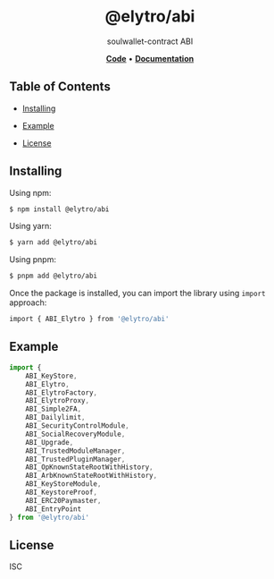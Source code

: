 <h1 align="center">
   <b>
        @elytro/abi
    </b>
</h1>

<p align="center">
soulwallet-contract ABI
</p>

<p align="center">
    <a href="https://github.com/SoulWallet/elytro-wallet-lib/tree/develop/packages/abi"><b>Code</b></a> •
    <a href="https://github.com/SoulWallet/elytro-wallet-lib/blob/develop/packages/abi/docs/modules.md"><b>Documentation</b></a>
</p>


## Table of Contents

  - [Installing](#installing)
    
  - [Example](#example)

  - [License](#license)



## Installing

Using npm:

```bash
$ npm install @elytro/abi
```

Using yarn:

```bash
$ yarn add @elytro/abi
```

Using pnpm:

```bash
$ pnpm add @elytro/abi
```

Once the package is installed, you can import the library using `import` approach:

```bash
import { ABI_Elytro } from '@elytro/abi'
```



## Example

```typescript
import { 
    ABI_KeyStore,
    ABI_Elytro,
    ABI_ElytroFactory,
    ABI_ElytroProxy,
    ABI_Simple2FA,
    ABI_Dailylimit,
    ABI_SecurityControlModule,
    ABI_SocialRecoveryModule,
    ABI_Upgrade,
    ABI_TrustedModuleManager,
    ABI_TrustedPluginManager,
    ABI_OpKnownStateRootWithHistory,
    ABI_ArbKnownStateRootWithHistory,
    ABI_KeyStoreModule,
    ABI_KeystoreProof,
    ABI_ERC20Paymaster,
    ABI_EntryPoint
} from '@elytro/abi'
```



## License

ISC